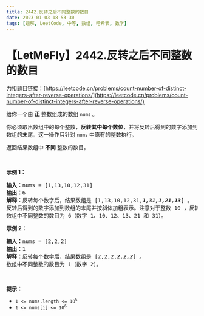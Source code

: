 ```yaml
---
title: 2442.反转之后不同整数的数目
date: 2023-01-03 18-53-30
tags: [题解, LeetCode, 中等, 数组, 哈希表, 数学]
---
```


# 【LetMeFly】2442.反转之后不同整数的数目

力扣题目链接：[https://leetcode.cn/problems/count-number-of-distinct-integers-after-reverse-operations/](https://leetcode.cn/problems/count-number-of-distinct-integers-after-reverse-operations/)

<p>给你一个由 <strong>正</strong> 整数组成的数组 <code>nums</code> 。</p>

<p>你必须取出数组中的每个整数，<strong>反转其中每个数位</strong>，并将反转后得到的数字添加到数组的末尾。这一操作只针对 <code>nums</code> 中原有的整数执行。</p>

<p>返回结果数组中 <strong>不同</strong> 整数的数目。</p>

<p>&nbsp;</p>

<p><strong>示例 1：</strong></p>

<pre>
<strong>输入：</strong>nums = [1,13,10,12,31]
<strong>输出：</strong>6
<strong>解释：</strong>反转每个数字后，结果数组是 [1,13,10,12,31,<em><strong>1,31,1,21,13</strong></em>] 。
反转后得到的数字添加到数组的末尾并按斜体加粗表示。注意对于整数 10 ，反转之后会变成 01 ，即 1 。
数组中不同整数的数目为 6（数字 1、10、12、13、21 和 31）。</pre>

<p><strong>示例 2：</strong></p>

<pre>
<strong>输入：</strong>nums = [2,2,2]
<strong>输出：</strong>1
<strong>解释：</strong>反转每个数字后，结果数组是 [2,2,2,<em><strong>2,2,2</strong></em>] 。
数组中不同整数的数目为 1（数字 2）。
</pre>

<p>&nbsp;</p>

<p><strong>提示：</strong></p>

<ul>
	<li><code>1 &lt;= nums.length &lt;= 10<sup>5</sup></code></li>
	<li><code>1 &lt;= nums[i] &lt;= 10<sup>6</sup></code></li>
</ul>


    
